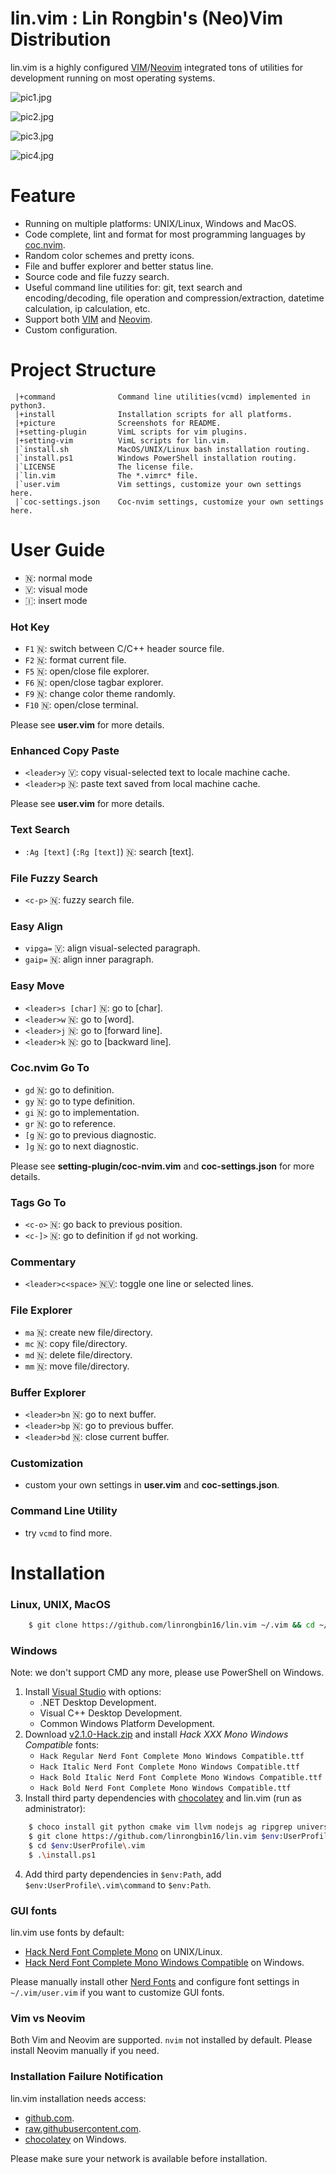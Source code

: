 # lin.vim : Lin Rongbin's (Neo)Vim Distribution

lin.vim is a highly configured [VIM](https://www.vim.org/)/[Neovim](https://neovim.io/) integrated tons of utilities for development running on most operating systems.

![pic1.jpg](https://raw.githubusercontent.com/linrongbin16/lin.vim/master/picture/pic1.jpg)

![pic2.jpg](https://raw.githubusercontent.com/linrongbin16/lin.vim/master/picture/pic2.jpg)

![pic3.jpg](https://raw.githubusercontent.com/linrongbin16/lin.vim/master/picture/pic3.jpg)

![pic4.jpg](https://raw.githubusercontent.com/linrongbin16/lin.vim/master/picture/pic4.jpg)

# Feature

- Running on multiple platforms: UNIX/Linux, Windows and MacOS.
- Code complete, lint and format for most programming languages by [coc.nvim](https://github.com/neoclide/coc.nvim).
- Random color schemes and pretty icons.
- File and buffer explorer and better status line.
- Source code and file fuzzy search.
- Useful command line utilities for: git, text search and encoding/decoding, file operation and compression/extraction, datetime calculation, ip calculation, etc.
- Support both [VIM](https://www.vim.org/) and [Neovim](https://neovim.io/).
- Custom configuration.

# Project Structure

```
 |+command              Command line utilities(vcmd) implemented in python3.
 |+install              Installation scripts for all platforms.
 |+picture              Screenshots for README.
 |+setting-plugin       VimL scripts for vim plugins.
 |+setting-vim          VimL scripts for lin.vim.
 |`install.sh           MacOS/UNIX/Linux bash installation routing.
 |`install.ps1          Windows PowerShell installation routing.
 |`LICENSE              The license file.
 |`lin.vim              The *.vimrc* file.
 |`user.vim             Vim settings, customize your own settings here.
 |`coc-settings.json    Coc-nvim settings, customize your own settings here.
```

# User Guide

* 🇳: normal mode
* 🇻: visual mode
* 🇮: insert mode

### Hot Key
- `F1` 🇳: switch between C/C++ header source file.
- `F2` 🇳: format current file.
- `F5` 🇳: open/close file explorer.
- `F6` 🇳: open/close tagbar explorer.
- `F9` 🇳: change color theme randomly.
- `F10` 🇳: open/close terminal.

Please see **user.vim** for more details.

### Enhanced Copy Paste
- `<leader>y` 🇻: copy visual-selected text to locale machine cache.
- `<leader>p` 🇳: paste text saved from local machine cache.

Please see **user.vim** for more details.

### Text Search
- `:Ag [text]` (`:Rg [text]`) 🇳: search [text].

### File Fuzzy Search
- `<c-p>` 🇳: fuzzy search file.

### Easy Align
- `vipga=` 🇻: align visual-selected paragraph.
- `gaip=` 🇳: align inner paragraph.

### Easy Move
- `<leader>s [char]` 🇳: go to [char].
- `<leader>w` 🇳: go to [word].
- `<leader>j` 🇳: go to [forward line].
- `<leader>k` 🇳: go to [backward line].

### Coc.nvim Go To
- `gd` 🇳: go to definition.
- `gy` 🇳: go to type definition.
- `gi` 🇳: go to implementation.
- `gr` 🇳: go to reference.
- `[g` 🇳: go to previous diagnostic.
- `]g` 🇳: go to next diagnostic.

Please see **setting-plugin/coc-nvim.vim** and **coc-settings.json** for more details.

### Tags Go To
- `<c-o>` 🇳: go back to previous position.
- `<c-]>` 🇳: go to definition if `gd` not working.

### Commentary
- `<leader>c<space>` 🇳🇻: toggle one line or selected lines.

### File Explorer
- `ma` 🇳: create new file/directory.
- `mc` 🇳: copy file/directory.
- `md` 🇳: delete file/directory.
- `mm` 🇳: move file/directory.

### Buffer Explorer
- `<leader>bn` 🇳: go to next buffer.
- `<leader>bp` 🇳: go to previous buffer.
- `<leader>bd` 🇳: close current buffer.

### Customization
- custom your own settings in **user.vim** and **coc-settings.json**.

### Command Line Utility
- try `vcmd` to find more.

# Installation

### Linux, UNIX, MacOS

```bash
    $ git clone https://github.com/linrongbin16/lin.vim ~/.vim && cd ~/.vim && ./install.sh
```

### Windows

Note: we don't support CMD any more, please use PowerShell on Windows.

1. Install [Visual Studio](https://www.visualstudio.com/) with options:
    * .NET Desktop Development.
    * Visual C++ Desktop Development.
    * Common Windows Platform Development.
2. Download [v2.1.0-Hack.zip](https://github.com/ryanoasis/nerd-fonts/releases/download/v2.1.0/Hack.zip) and install *Hack XXX Mono Windows Compatible* fonts:
    * `Hack Regular Nerd Font Complete Mono Windows Compatible.ttf`
    * `Hack Italic Nerd Font Complete Mono Windows Compatible.ttf`
    * `Hack Bold Italic Nerd Font Complete Mono Windows Compatible.ttf`
    * `Hack Bold Nerd Font Complete Mono Windows Compatible.ttf`
3. Install third party dependencies with [chocolatey](https://chocolatey.org/) and lin.vim (run as administrator):
```bash
    $ choco install git python cmake vim llvm nodejs ag ripgrep universal-ctags
    $ git clone https://github.com/linrongbin16/lin.vim $env:UserProfile\.vim
    $ cd $env:UserProfile\.vim
    $ .\install.ps1
```
4. Add third party dependencies in `$env:Path`, add `$env:UserProfile\.vim\command` to `$env:Path`.

### GUI fonts

lin.vim use fonts by default:

* [Hack Nerd Font Complete Mono](https://github.com/ryanoasis/nerd-fonts/tree/master/patched-fonts/Hack) on UNIX/Linux.
* [Hack Nerd Font Complete Mono Windows Compatible](https://github.com/ryanoasis/nerd-fonts/tree/master/patched-fonts/Hack) on Windows.

Please manually install other [Nerd Fonts](https://github.com/ryanoasis/nerd-fonts) and configure font settings in `~/.vim/user.vim` if you want to customize GUI fonts.

### Vim vs Neovim

Both Vim and Neovim are supported. `nvim` not installed by default. Please install Neovim manually if you need.

### Installation Failure Notification

lin.vim installation needs access:
* [github.com](https://github.com/).
* [raw.githubusercontent.com](https://raw.githubusercontent.com/).
* [chocolatey](https://chocolatey.org/) on Windows.

Please make sure your network is available before installation.
